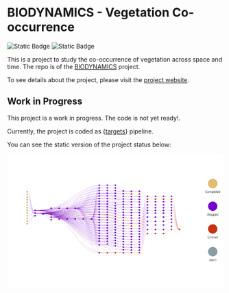 # BIODYNAMICS -  Vegetation Co-occurrence

<!-- badges: start -->
![Static Badge](https://img.shields.io/badge/status-WIP-red)
![Static Badge](https://img.shields.io/badge/dynamic/json?url=https://raw.githubusercontent.com/OndrejMottl/BIODYNAMICS-vegetation-cooccurrence/main/Documentation/Functions_test_coverage/covr_report_summary.json&query=$.value&label=codecov&color=orange&style=flat-square&suffix=%25)
<!-- badges: end -->

This is a project to study the co-occurrence of vegetation across space and time. The repo is of the [BIODYNAMICS](https://bit.ly/BIODYNAMICS) project.

To see details about the project, please visit the [project website](https://ondrejmottl.github.io/BIODYNAMICS-vegetation-cooccurrence/).

## Work in Progress

This project is a work in progress. The code is not yet ready!.
  
Currently, the project is coded as {[targets](https://docs.ropensci.org/targets/)} pipeline. 

You can see the static version of the project status below:

![](/Documentation/Progress/project_status_static.png)
